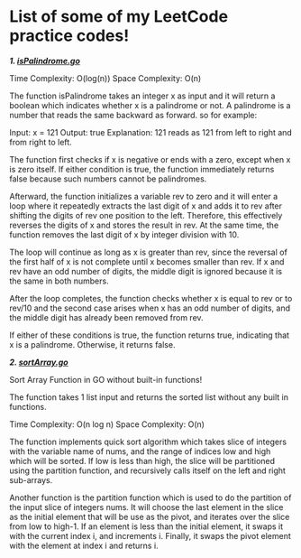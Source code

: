 # List of some of my LeetCode practice codes!

***1. [isPalindrome.go](https://github.com/bryanoliverh/LeetCode-Practice-Golang/blob/main/sortArray.go)***

Time Complexity: O(log(n))
Space Complexity: O(n)

The function isPalindrome takes an integer x as input and it will return a boolean which indicates whether x is a palindrome or not. A palindrome is a number that reads the same backward as forward.
so for example:

Input: x = 121
Output: true
Explanation: 121 reads as 121 from left to right and from right to left.

The function first checks if x is negative or ends with a zero, except when x is zero itself. If either condition is true, the function immediately returns false because such numbers cannot be palindromes.

Afterward, the function initializes a variable rev to zero and it will enter a loop where it repeatedly extracts the last digit of x and adds it to rev after shifting the digits of rev one position to the left. Therefore, this effectively reverses the digits of x and stores the result in rev. At the same time, the function removes the last digit of x by integer division with 10.

The loop will continue as long as x is greater than rev, since the reversal of the first half of x is not complete until x becomes smaller than rev. If x and rev have an odd number of digits, the middle digit is ignored because it is the same in both numbers.

After the loop completes, the function checks whether x is equal to rev or to rev/10 and the second case arises when x has an odd number of digits, and the middle digit has already been removed from rev.

If either of these conditions is true, the function returns true, indicating that x is a palindrome. Otherwise, it returns false.

***2. [sortArray.go](https://github.com/bryanoliverh/LeetCode-Practice-Golang/blob/main/sortArray.go)***

Sort Array Function in GO without built-in functions!


The function takes 1 list input and returns the sorted list without any built in functions.

Time Complexity: O(n log n)
Space Complexity: O(n)

The function implements quick sort algorithm which takes slice of integers with the variable name of nums, and the range of indices low and high which will be sorted. If low is less than high, the slice will be partitioned using the partition function, and recursively calls itself on the left and right sub-arrays.

Another function is the partition function which is used to do the partition of the input slice of integers nums. It will choose the last element in the slice as the initial element that will be use as the pivot, and iterates over the slice from low to high-1. If an element is less than the initial element, it swaps it with the current index i, and increments i. Finally, it swaps the pivot element with the element at index i and returns i.

